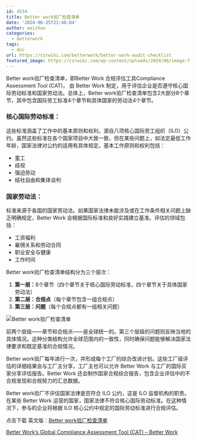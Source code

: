 ```yaml
---
id: 4534
title: Better work验厂检查清单
date: '2024-06-25T21:46:04'
author: weizhan
categories:
  - betterwork
tags:
  - doc
url: https://csrwiki.com/betterwork/better-work-audit-checklist
featured_image: https://csrwiki.com/wp-content/uploads/2024/06/image-7.png
---
```


Better work验厂检查清单，即Better Work 合规评估工具Compliance Assessment Tool (CAT)， 由 Better Work 制定，用于评估企业是否遵守核心国际劳动标准和国家劳动法。总体上，Better work验厂检查清单包含2大部分8个章节，其中包含国际劳工标准4个章节和具体国家的劳动法4个章节。

### 核心国际劳动标准：

这些标准涵盖了工作中的基本原则和权利，源自八项核心国际劳工组织（ILO）公约。虽然这些标准在各个国家项目中大致一致，但在某些问题上，如法定最低工作年龄，国家法律对公约的适用有具体规定。基本工作原则和权利包括：

- 童工
- 歧视
- 强迫劳动
- 结社自由和集体谈判

### 国家劳动法：

标准来源于各国的国家劳动法。如果国家法律未能涉及或在工作条件相关问题上缺乏明确规定，Better Work 会根据国际标准和良好实践建立基准。评估的领域包括：

- 工资福利
- 雇佣关系和劳动合同
- 职业安全与健康
- 工作时间

Better work验厂检查清单结构分为三个层次：

1. **第一层：**&#x38;个章节（四个章节关于核心国际劳动标准，四个章节关于具体国家劳动法）
2. **第二层：合规点**（每个章节包含一组合规点）
3. **第三层：问题**（每个合规点都有一组相关问题）

![Better work验厂检查清单](https://csrwiki.com/wp-content/uploads/2024/06/image-6-1024x462.png)



前两个层级——章节和合规点——是全球统一的。第三个层级的问题则反映当地的具体情况。这种分类结构允许全球范围内的一致性，同时确保问题能够解决国家法律要求和既定基准的合规情况。

Better work验厂每年进行一次，并形成每个工厂的综合改进计划。这些工厂级评估的详细结果会与工厂主分享，工厂主也可以允许 Better Work 与工厂的国际买家分享评估报告。Better Work 还会制作国家合规综合报告，包含企业评估中的不合规发现和合规努力的汇总数据。

Better work验厂不评估国家法律是否符合 ILO 公约，这是 ILO 监督机构的职责。在某些 Better Work 运营的国家，国家法律不符合核心国际劳动标准。在这种情况下，参与的企业将根据 ILO 核心公约中规定的国际劳动标准进行合规评估。

点击下载 英文版：[Better work验厂检查清单](https://betterwork.org/wp-content/uploads/Global-CAT-ALL-CLUSTERS-No-GDNC-CLEAN.pdf)

[Better Work’s Global Compliance Assessment Tool (CAT) – Better Work](https://betterwork.org/reports-and-publications/better-works-global-compliance-assessment-tool-cat/)
